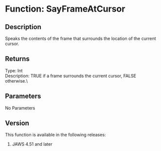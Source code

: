 # Function: SayFrameAtCursor

## Description

Speaks the contents of the frame that surrounds the location of the
current cursor.

## Returns

Type: Int\
Description: TRUE if a frame surrounds the current cursor, FALSE
otherwise.\

## Parameters

No Parameters

## Version

This function is available in the following releases:

1.  JAWS 4.51 and later
